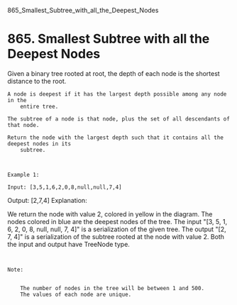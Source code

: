 865_Smallest_Subtree_with_all_the_Deepest_Nodes
# 865. Smallest Subtree with all the Deepest Nodes

Given a binary tree rooted at root, the depth of each node is the
        shortest distance to the root.

    A node is deepest if it has the largest depth possible among any node in the
        entire tree.

    The subtree of a node is that node, plus the set of all descendants of that node.

    Return the node with the largest depth such that it contains all the deepest nodes in its
        subtree.

     

    Example 1:

    Input: [3,5,1,6,2,0,8,null,null,7,4]
Output: [2,7,4]
Explanation:

We return the node with value 2, colored in yellow in the diagram.
The nodes colored in blue are the deepest nodes of the tree.
The input "[3, 5, 1, 6, 2, 0, 8, null, null, 7, 4]" is a serialization of the given tree.
The output "[2, 7, 4]" is a serialization of the subtree rooted at the node with value 2.
Both the input and output have TreeNode type.

     

    Note:

    
        The number of nodes in the tree will be between 1 and 500.
        The values of each node are unique.